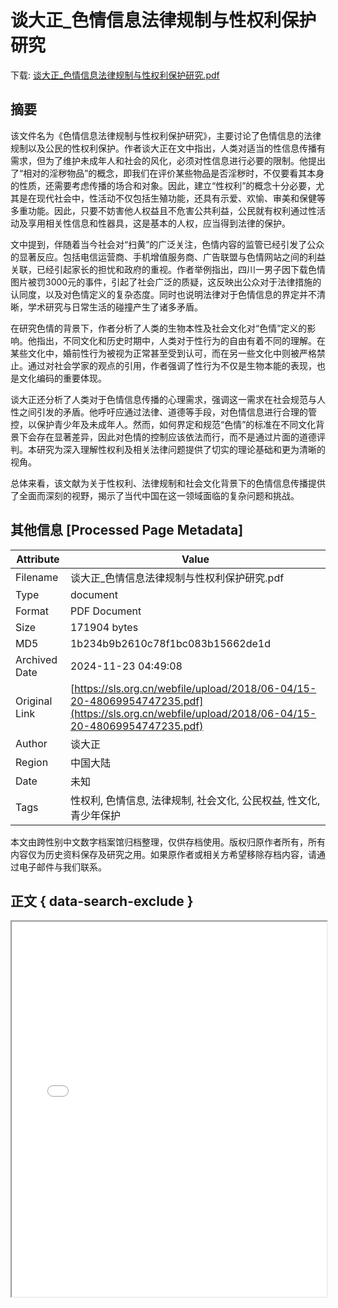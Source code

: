 # 谈大正_色情信息法律规制与性权利保护研究

<!-- tcd_download_link -->
下载: [谈大正_色情信息法律规制与性权利保护研究.pdf](谈大正_色情信息法律规制与性权利保护研究.pdf)
<!-- tcd_download_link_end -->

## 摘要

<!-- tcd_abstract -->
该文件名为《色情信息法律规制与性权利保护研究》，主要讨论了色情信息的法律规制以及公民的性权利保护。作者谈大正在文中指出，人类对适当的性信息传播有需求，但为了维护未成年人和社会的风化，必须对性信息进行必要的限制。他提出了“相对的淫秽物品”的概念，即我们在评价某些物品是否淫秽时，不仅要看其本身的性质，还需要考虑传播的场合和对象。因此，建立“性权利”的概念十分必要，尤其是在现代社会中，性活动不仅包括生殖功能，还具有示爱、欢愉、审美和保健等多重功能。因此，只要不妨害他人权益且不危害公共利益，公民就有权利通过性活动及享用相关性信息和性器具，这是基本的人权，应当得到法律的保护。

文中提到，伴随着当今社会对“扫黄”的广泛关注，色情内容的监管已经引发了公众的显著反应。包括电信运营商、手机增值服务商、广告联盟与色情网站之间的利益关联，已经引起家长的担忧和政府的重视。作者举例指出，四川一男子因下载色情图片被罚3000元的事件，引起了社会广泛的质疑，这反映出公众对于法律措施的认同度，以及对色情定义的复杂态度。同时也说明法律对于色情信息的界定并不清晰，学术研究与日常生活的碰撞产生了诸多矛盾。

在研究色情的背景下，作者分析了人类的生物本性及社会文化对“色情”定义的影响。他指出，不同文化和历史时期中，人类对于性行为的自由有着不同的理解。在某些文化中，婚前性行为被视为正常甚至受到认可，而在另一些文化中则被严格禁止。通过对社会学家的观点的引用，作者强调了性行为不仅是生物本能的表现，也是文化编码的重要体现。

谈大正还分析了人类对于色情信息传播的心理需求，强调这一需求在社会规范与人性之间引发的矛盾。他呼吁应通过法律、道德等手段，对色情信息进行合理的管控，以保护青少年及未成年人。然而，如何界定和规范“色情”的标准在不同文化背景下会存在显著差异，因此对色情的控制应该依法而行，而不是通过片面的道德评判。本研究为深入理解性权利及相关法律问题提供了切实的理论基础和更为清晰的视角。

总体来看，该文献为关于性权利、法律规制和社会文化背景下的色情信息传播提供了全面而深刻的视野，揭示了当代中国在这一领域面临的复杂问题和挑战。

<!-- tcd_abstract_end -->

## 其他信息 [Processed Page Metadata]

| Attribute       | Value                                  |
|-----------------|----------------------------------------|
| Filename        | 谈大正_色情信息法律规制与性权利保护研究.pdf                             |
| Type            | document                                 |
| Format          | PDF Document                               |
| Size            | 171904 bytes                           |
| MD5             | 1b234b9b2610c78f1bc083b15662de1d                                  |
| Archived Date   | 2024-11-23 04:49:08                             |
| Original Link   | [https://sls.org.cn/webfile/upload/2018/06-04/15-20-48069954747235.pdf](https://sls.org.cn/webfile/upload/2018/06-04/15-20-48069954747235.pdf)                         |
| Author          | 谈大正                               |
| Region          | 中国大陆                               |
| Date            | 未知                                 |
| Tags            | 性权利, 色情信息, 法律规制, 社会文化, 公民权益, 性文化, 青少年保护                                 |

本文由跨性别中文数字档案馆归档整理，仅供存档使用。版权归原作者所有，所有内容仅为历史资料保存及研究之用。如果原作者或相关方希望移除存档内容，请通过电子邮件与我们联系。

## 正文 { data-search-exclude }

<!-- tcd_main_text -->
<iframe src="../谈大正_色情信息法律规制与性权利保护研究.pdf" width="100%" height="600px">
    <p>无法显示PDF，请下载查看。</p>
</iframe>
<!-- tcd_main_text_end -->

